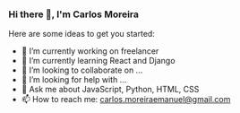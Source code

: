 ### Hi there 👋, I'm Carlos Moreira



Here are some ideas to get you started:

- 🔭 I’m currently working on freelancer
- 🌱 I’m currently learning React and Django
- 👯 I’m looking to collaborate on ...
- 🤔 I’m looking for help with ...
- 💬 Ask me about JavaScript, Python, HTML, CSS
- 📫 How to reach me: carlos.moreiraemanuel@gmail.com 

